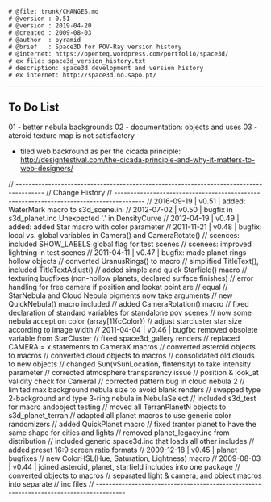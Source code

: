 ```
# @file: trunk/CHANGES.md
# @version : 0.51
# @version : 2019-04-20
# @created : 2009-08-03
# @author  : pyramid
# @brief   : Space3D for POV-Ray version history
# @internet: https://openteq.wordpress.com/portfolio/space3d/
# ex file: space3d_version_history.txt
# description: space3d development and version history
# ex internet: http://space3d.no.sapo.pt/

```


---------------------------------------------------------------------------------------
 To Do List
---------------------------------------------------------------------------------------
 01 - better nebula backgrounds
 02 - documentation: objects and uses
 03 - ateroid texture map is not satisfactory
 - tiled web backround as per the cicada principle:
    http://designfestival.com/the-cicada-principle-and-why-it-matters-to-web-designers/


// ---------------------------------------------------------------------------------------
// Change History
// ---------------------------------------------------------------------------------------
// 2016-09-19 | v0.51 | added: WaterMark macro to s3d_scene.ini 
// 2012-07-02 | v0.50 | bugfix in s3d_planet.inc Unexpected '.' in DensityCurve 
// 2012-04-19 | v0.49 | added: added Star macro with color parameter 
// 2011-11-21 | v0.48 | bugfix: local vs. global variables in Camera() and CameraRotate()
//                      scences: included SHOW_LABELS global flag for test scenes
//                      scenees: improved lightning in test scenes
// 2011-04-11 | v0.47 | bugfix: made planet rings hollow objects
//                      converted UranusRings() to macro
//                      simplified TitleText(), included TitleTextAdjust()
//                      added simple and quick Starfield() macro
//                      texturing bugfixes (non-hollow planets, declared surface finishes)
//                      error handling for free camera if position and lookat point are
//                      equal
//                      StarNebula and Cloud Nebula pigments now take arguments
//                      new QuickNebula() macro included
//                      added CameraRotation() macro
//                      fixed declaration of standard variables for standalone pov scenes
//                      now some nebula accept on color (array[1]{cColor})
//                      adjust starcluster star size according to image width
// 2011-04-04 | v0.46 | bugfix: removed obsolete variable from StarCluster
//                      fixed space3d_gallery renders
//                      replaced CAMERA = x statements to CameraX macros
//                      converted asteroid objects to macros
//                      converted cloud objects to macros
//                      consolidated old clouds to new objects
//                      changed Sun(vSunLocation, fIntensity) to take intensity parameter
//                      corrected atmosphere transparency issue
//                      position & look_at validity check for Camera1
//                      corrected pattern bug in cloud nebula 2
//                      limited max background nebula size to avoid blank renders
//                      swapped type 2-background and type 3-ring nebula in NebulaSelect
//                      included s3d_test for macro andobject testing
//                      moved all TerranPlanetN objects to s3d_planet_terran
//                      adapted all planet macros to use generic color randomizers
//                      added QuickPlanet macro
//                      fixed trantor planet to have the same shape for cities and lights
//                      removed planet_legacy.inc from distribution
//                      included generic space3d.inc that loads all other includes
//                      added preset 16:9 screen ratio formats
// 2009-12-18 | v0.45 | planet bugfixes
//                      new ColorHSL(Hue, Saturation, Lightness) macro
// 2009-08-03 | v0.44 | joined asteroid, planet, starfield includes into one package
//                      converted objects to macros
//                      separated light & camera, and object macros into separate
//                      inc files
// ---------------------------------------------------------------------------------------

